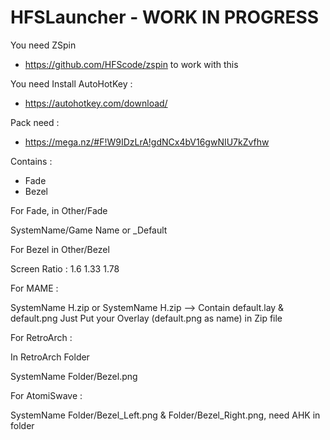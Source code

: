 # HFSLauncher - WORK IN PROGRESS

You need ZSpin
 - https://github.com/HFScode/zspin to work with this

You need Install AutoHotKey : 
 - https://autohotkey.com/download/

Pack need :
 - https://mega.nz/#F!W9IDzLrA!gdNCx4bV16gwNIU7kZvfhw

Contains :

 - Fade
 - Bezel

For Fade, in Other/Fade

SystemName/Game Name or _Default

For Bezel in Other/Bezel

Screen Ratio :
1.6
1.33
1.78

For MAME :

SystemName H.zip or SystemName H.zip --> Contain default.lay & default.png
Just Put your Overlay (default.png as name) in Zip file

For RetroArch :

In RetroArch Folder

SystemName Folder/Bezel.png

For AtomiSwave :

SystemName Folder/Bezel_Left.png & Folder/Bezel_Right.png, need AHK in folder
